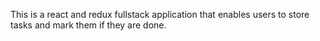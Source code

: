 This is a react and redux fullstack application that enables users to store tasks and mark them if they are done.
